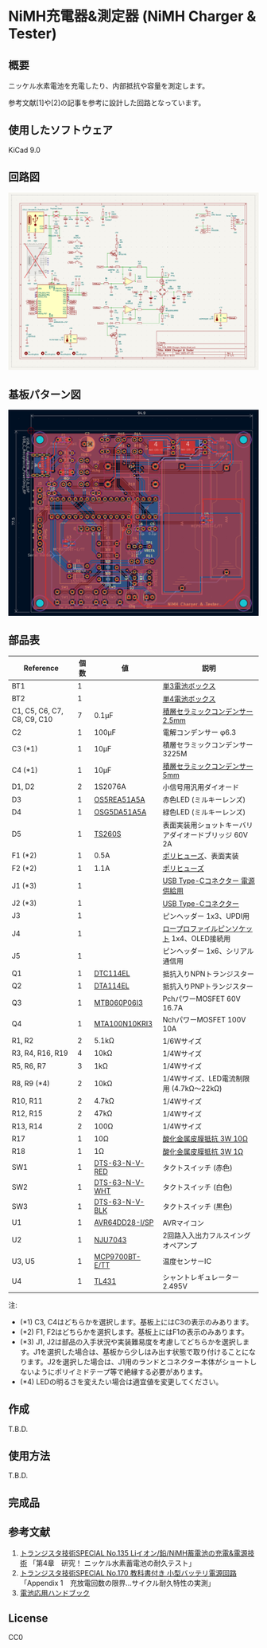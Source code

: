 # NiMH充電器&測定器 (NiMH Charger & Tester)

## 概要

ニッケル水素電池を充電したり、内部抵抗や容量を測定します。

参考文献\[1\]や\[2\]の記事を参考に設計した回路となっています。


## 使用したソフトウェア

KiCad 9.0


## 回路図

[![schema](https://raw.githubusercontent.com/k-takata/PCB_NiMH_Charger_Tester/master/images/schema.png)](https://raw.githubusercontent.com/k-takata/PCB_NiMH_Charger_Tester/master/images/schema.pdf)


## 基板パターン図

![PCB pattern](https://raw.githubusercontent.com/k-takata/PCB_NiMH_Charger_Tester/master/images/pcb-pattern.png)


## 部品表

| Reference                 |個数|値    | 説明 |
|---------------------------|----|------|------|
|BT1                        |   1|      |[単3電池ボックス](https://akizukidenshi.com/catalog/g/g100308/)|
|BT2                        |   1|      |[単4電池ボックス](https://akizukidenshi.com/catalog/g/g102670/)|
|C1, C5, C6, C7, C8, C9, C10|   7|0.1μF|[積層セラミックコンデンサー 2.5mm](https://akizukidenshi.com/catalog/g/g113582/)|
|C2                         |   1|100μF|電解コンデンサー φ6.3|
|C3 (\*1)                   |   1| 10μF|積層セラミックコンデンサー 3225M|
|C4 (\*1)                   |   1| 10μF|[積層セラミックコンデンサー 5mm](https://akizukidenshi.com/catalog/g/g103095/)|
|D1, D2                     |   2|1S2076A|小信号用汎用ダイオード|
|D3                         |   1|[OS5REA51A5A](https://akizukidenshi.com/catalog/g/g114209/)|赤色LED (ミルキーレンズ)|
|D4                         |   1|[OSG5DA51A5A](https://akizukidenshi.com/catalog/g/g114207/)|緑色LED (ミルキーレンズ)|
|D5                         |   1|[TS260S](https://akizukidenshi.com/catalog/g/g115166/)|表面実装用ショットキーバリアダイオードブリッジ 60V 2A|
|F1 (\*2)                   |   1|  0.5A|[ポリヒューズ](https://akizukidenshi.com/catalog/g/g115300/)、表面実装|
|F2 (\*2)                   |   1|  1.1A|[ポリヒューズ](https://akizukidenshi.com/catalog/g/g100507/)|
|J1 (\*3)                   |   1|      |[USB Type-Cコネクター 電源供給用](https://akizukidenshi.com/catalog/g/g116438/)|
|J2 (\*3)                   |   1|      |[USB Type-Cコネクター](https://akizukidenshi.com/catalog/g/g114356/)|
|J3                         |   1|      |ピンヘッダー 1x3、UPDI用|
|J4                         |   1|      |[ロープロファイルピンソケット](https://akizukidenshi.com/catalog/g/g100661/) 1x4、OLED接続用|
|J5                         |   1|      |ピンヘッダー 1x6、シリアル通信用|
|Q1                         |   1|[DTC114EL](https://akizukidenshi.com/catalog/g/g112467/)|抵抗入りNPNトランジスター|
|Q2                         |   1|[DTA114EL](https://akizukidenshi.com/catalog/g/g112464/)|抵抗入りPNPトランジスター|
|Q3                         |   1|[MTB060P06I3](https://akizukidenshi.com/catalog/g/g116095/)|PchパワーMOSFET 60V 16.7A|
|Q4                         |   1|[MTA100N10KRI3](https://akizukidenshi.com/catalog/g/g115847/)|NchパワーMOSFET 100V 10A|
|R1, R2                     |   2|5.1kΩ|1/6Wサイズ|
|R3, R4, R16, R19           |   4| 10kΩ|1/4Wサイズ|
|R5, R6, R7                 |   3|  1kΩ|1/4Wサイズ|
|R8, R9 (\*4)               |   2| 10kΩ|1/4Wサイズ、LED電流制限用 (4.7kΩ～22kΩ)|
|R10, R11                   |   2|4.7kΩ|1/4Wサイズ|
|R12, R15                   |   2| 47kΩ|1/4Wサイズ|
|R13, R14                   |   2| 100Ω|1/4Wサイズ|
|R17                        |   1|  10Ω|[酸化金属皮膜抵抗 3W 10Ω](https://akizukidenshi.com/catalog/g/g111015/)|
|R18                        |   1|   1Ω|[酸化金属皮膜抵抗 3W 1Ω](https://akizukidenshi.com/catalog/g/g111013/)|
|SW1                        |   1|[DTS-63-N-V-RED](https://akizukidenshi.com/catalog/g/g103646/)|タクトスイッチ (赤色)|
|SW2                        |   1|[DTS-63-N-V-WHT](https://akizukidenshi.com/catalog/g/g103648/)|タクトスイッチ (白色)|
|SW3                        |   1|[DTS-63-N-V-BLK](https://akizukidenshi.com/catalog/g/g103647/)|タクトスイッチ (黒色)|
|U1                         |   1|[AVR64DD28-I/SP](https://akizukidenshi.com/catalog/g/g118314/)|AVRマイコン|
|U2                         |   1|[NJU7043](https://akizukidenshi.com/catalog/g/g106840/)|2回路入入出力フルスイングオペアンプ|
|U3, U5                     |   1|[MCP9700BT-E/TT](https://akizukidenshi.com/catalog/g/g130948/)|温度センサーIC|
|U4                         |   1|[TL431](https://akizukidenshi.com/catalog/g/g112018/)|シャントレギュレーター 2.495V|

注:
* (\*1) C3, C4はどちらかを選択します。基板上にはC3の表示のみあります。
* (\*2) F1, F2はどちらかを選択します。基板上にはF1の表示のみあります。
* (\*3) J1, J2は部品の入手状況や実装難易度を考慮してどちらかを選択します。J1を選択した場合は、基板から少しはみ出す状態で取り付けることになります。J2を選択した場合は、J1用のランドとコネクター本体がショートしないようにポリイミドテープ等で絶縁する必要があります。
* (\*4) LEDの明るさを変えたい場合は適宜値を変更してください。


## 作成

T.B.D.


## 使用方法

T.B.D.


## 完成品

<!--
[![完成品](https://raw.githubusercontent.com/k-takata/PCB_NiMH_Charger_Tester/master/images/usb-c-adaptor-thumb.jpg)](https://raw.githubusercontent.com/k-takata/PCB_NiMH_Charger_Tester/master/images/nimh-charger-tester.jpg)
-->


## 参考文献

1. [トランジスタ技術SPECIAL No.135 Liイオン/鉛/NiMH蓄電池の充電&電源技術](https://shop.cqpub.co.jp/hanbai/books/46/46751.html) 「第4章　研究！ ニッケル水素蓄電池の耐久テスト」
2. [トランジスタ技術SPECIAL No.170 教科書付き 小型バッテリ電源回路](https://www.cqpub.co.jp/trs/trsp170.htm) 「Appendix 1　充放電回数の限界…サイクル耐久特性の実測」
3. [電池応用ハンドブック](https://www.cqpub.co.jp/hanbai/books/34/34461.htm)


## License

CC0
